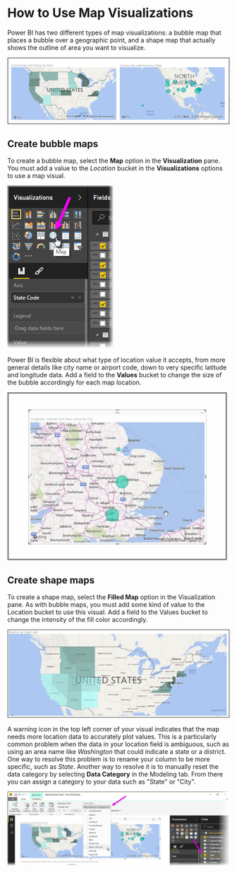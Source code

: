 <properties
   pageTitle="Map visualizations"
   description="Bring reports to life with interactive map visuals"
   services="powerbi"
   documentationCenter=""
   authors="davidiseminger"
   manager="mblythe"
   backup=""
   editor=""
   tags=""
   qualityFocus="no"
   qualityDate=""
   featuredVideoId="mGkdiZF8GEM"
   featuredVideoThumb=""
   courseDuration="11m"/>

<tags
   ms.service="powerbi"
   ms.devlang="NA"
   ms.topic="get-started-article"
   ms.tgt_pltfrm="NA"
   ms.workload="powerbi"
   ms.date="06/20/2016"
   ms.author="davidi"/>

# How to Use Map Visualizations

Power BI has two different types of map visualizations: a bubble map that places a bubble over a geographic point, and a shape map that actually shows the outline of area you want to visualize.

![](media/powerbi-learning-3-5-create-map-visualizations/3-5_1.png)

## Create bubble maps

To create a bubble map, select the **Map** option in the **Visualization** pane. You must add a value to the *Location* bucket in the **Visualizations** options to use a map visual.

![](media/powerbi-learning-3-5-create-map-visualizations/3-5_2.png)

Power BI is flexible about what type of location value it accepts, from more general details like city name or airport code, down to very specific latitude and longitude data. Add a field to the **Values** bucket to change the size of the bubble accordingly for each map location.

![](media/powerbi-learning-3-5-create-map-visualizations/3-5_3.png)


## Create shape maps

To create a shape map, select the **Filled Map** option in the Visualization pane. As with bubble maps, you must add some kind of value to the Location bucket to use this visual. Add a field to the Values bucket to change the intensity of the fill color accordingly.

![](media/powerbi-learning-3-5-create-map-visualizations/3-5_4.png)

A warning icon in the top left corner of your visual indicates that the map needs more location data to accurately plot values. This is a particularly common problem when the data in your location field is ambiguous, such as using an area name like *Washington* that could indicate a state or a district. One way to resolve this problem is to rename your column to be more specific, such as *State*. Another way to resolve it is to manually reset the data category by selecting **Data Category** in the Modeling tab. From there you can assign a category to your data such as "State" or "City".

![](media/powerbi-learning-3-5-create-map-visualizations/3-5_5.png)
